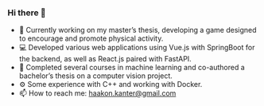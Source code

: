 ### Hi there 👋
- 🔭 Currently working on my master’s thesis, developing a game designed to encourage and promote physical activity.
- 💻 Developed various web applications using Vue.js with SpringBoot for the backend, as well as React.js paired with FastAPI.
- 🤖 Completed several courses in machine learning and co-authored a bachelor’s thesis on a computer vision project.
- ⚙️ Some experience with C++ and working with Docker.
- 📫 How to reach me: haakon.kanter@gmail.com


<!--
**haakonka/haakonka** is a ✨ _special_ ✨ repository because its `README.md` (this file) appears on your GitHub profile.

Here are some ideas to get you started:

- 🔭 I’m currently working on my bachelors thesis, which is a computer vision machine learning task
- 🌱 I’m currently learning ...
- 👯 I’m looking to collaborate on ...
- 🤔 I’m looking for help with ...
- 💬 Ask me about ...
- 📫 How to reach me: haakon.kanter@gmail
- 😄 Pronouns: ...
- ⚡ Fun fact: ...
-->
